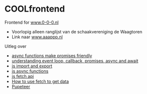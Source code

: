 # COOLfrontend

Frontend for www.0-0-0.nl

- Voorlopig alleen ranglijst van de schaakvereniging de Waagtoren
- Link naar www.aaappp.nl


Uitleg over

- [async functions make promises friendly](https://developers.google.com/web/fundamentals/primers/async-functions) 
- [understanding event loop, callback, promises, async and await](https://www.digitalocean.com/community/tutorials/understanding-the-event-loop-callbacks-promises-and-async-await-in-javascript)
- [js import and export](https://www.digitalocean.com/community/tutorials/understanding-modules-and-import-and-export-statements-in-javascript)
- [js async functions](https://www.digitalocean.com/community/tutorials/js-async-functions)
- [js fetch api](https://www.digitalocean.com/community/tutorials/js-fetch-api)
- [How to use fetch to get data](https://www.digitalocean.com/community/tutorials/how-to-use-the-javascript-fetch-api-to-get-data)
- [Pupeteer](https://www.digitalocean.com/community/tutorials/how-to-scrape-a-website-using-node-js-and-puppeteer)